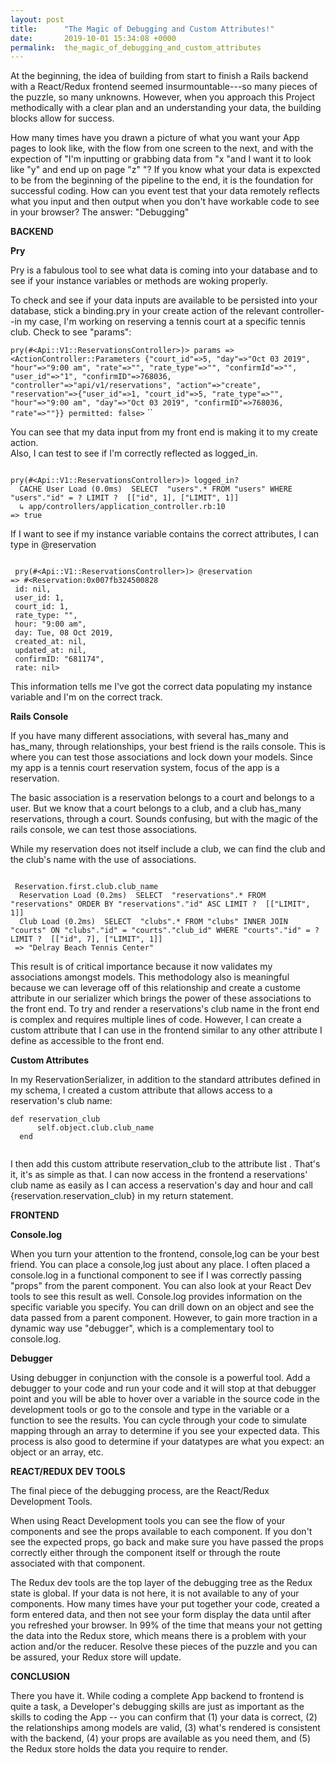 ```yaml
---
layout: post
title:      "The Magic of Debugging and Custom Attributes!"
date:       2019-10-01 15:34:08 +0000
permalink:  the_magic_of_debugging_and_custom_attributes
---
```



At the beginning, the idea of building from start to finish a Rails backend with a React/Redux frontend seemed insurmountable---so many pieces of the puzzle, so many unknowns. However, when you approach this Project methodically with a clear plan and an understanding your data,  the building blocks allow for success.

How many times have you drawn a picture of what you want your App pages to look like, with the flow from one screen to the next, and with the expection of "I'm inputting or grabbing data from "x "and I want it to look like "y" and end up on page "z" "?  If you know what your data is expexcted to be from the beginning of the pipeline to the end, it is the foundation for successful coding.  How can you event test that your data remotely reflects what you input and then output when you don't have workable code to see in your browser?  The answer:  "Debugging"



 **BACKEND**
 
 **Pry**


Pry is a fabulous tool to see what data is coming into your database and to see if your instance variables or methods are woking properly.

To check and see if your data inputs are available to be persisted into your database, stick a binding.pry in your create action of the relevant controller--in my case, I'm working on reserving a tennis court at a specific tennis club. Check to see "params": 

``pry(#<Api::V1::ReservationsController>)> params
=> <ActionController::Parameters {"court_id"=>5, "day"=>"Oct 03 2019", "hour"=>"9:00 am", "rate"=>"", "rate_type"=>"", "confirmId"=>"", "user_id"=>"1", "confirmID"=>768036, "controller"=>"api/v1/reservations", "action"=>"create", "reservation"=>{"user_id"=>1, "court_id"=>5, "rate_type"=>"", "hour"=>"9:00 am", "day"=>"Oct 03 2019", "confirmID"=>768036, "rate"=>""}} permitted: false>``
``



You can see that my data input from my front end is making it to my create action.  
Also, I can test to see if I'm correctly reflected as logged_in.

```

pry(#<Api::V1::ReservationsController>)> logged_in?
  CACHE User Load (0.0ms)  SELECT  "users".* FROM "users" WHERE "users"."id" = ? LIMIT ?  [["id", 1], ["LIMIT", 1]]
  ↳ app/controllers/application_controller.rb:10
=> true

```

If I want to see if my instance variable contains the correct attributes, I can type in @reservation 


```

 pry(#<Api::V1::ReservationsController>)> @reservation
=> #<Reservation:0x007fb324500828
 id: nil,
 user_id: 1,
 court_id: 1,
 rate_type: "",
 hour: "9:00 am",
 day: Tue, 08 Oct 2019,
 created_at: nil,
 updated_at: nil,
 confirmID: "681174",
 rate: nil>

```

This information tells me I've got the correct data populating my instance variable and I'm on the correct track.


**Rails Console**

If you have many different associations, with several has_many and has_many, through relationships, your best friend is the rails console.  This is where you can test those associations and lock down your models.  Since my app is a tennis court reservation system, focus of the app is a reservation. 

The basic association is a reservation belongs to a court and belongs to a user.  But we know that a court belongs to a club, and a club has_many reservations, through a court. Sounds confusing, but with the magic of the rails console, we can test those associations.

While my reservation does not itself include a club, we can find the club and the club's name with the use of associations.

```

 Reservation.first.club.club_name
  Reservation Load (0.2ms)  SELECT  "reservations".* FROM "reservations" ORDER BY "reservations"."id" ASC LIMIT ?  [["LIMIT", 1]]
  Club Load (0.2ms)  SELECT  "clubs".* FROM "clubs" INNER JOIN "courts" ON "clubs"."id" = "courts"."club_id" WHERE "courts"."id" = ? LIMIT ?  [["id", 7], ["LIMIT", 1]]
 => "Delray Beach Tennis Center" 

```


This result is of critical importance because it now validates my associations amongst models.   This methodology also is meaningful because we can leverage off of this relationship and create a custome attribute in our serializer which brings the power of these associations to the front end.  To try and render a reservations's club name in the front end is complex and requires multiple lines of code.  However, I can create a custom attribute that I can use  in the frontend similar to any other attribute I define as accessible to the front end.

**Custom Attributes**

In my ReservationSerializer, in addition to the standard attributes defined in my schema, I created a custom attribute that allows access to a reservation's club name:

```
def reservation_club
      self.object.club.club_name
  end


```

I then add this custom attribute  reservation_club to the attribute list .  That's it, it's as simple as that.  I  can now access in the frontend a reservations' club name as easily as I can access a reservation's day and hour  and call {reservation.reservation_club} in my return statement.





**FRONTEND**


 **Console.log**

When you turn your attention to the frontend, console,log can be your best friend.   You can place a console,log just about any place.  I often placed a console.log in a functional component to see if  I was correctly passing "props" from the parent component.  You can also look at your React Dev tools to see this result as well. Console.log provides information on the specific variable  you specify.  You can drill down on an object and see the data passed from a parent component.  However, to gain more traction in a dynamic way use "debugger", which is a  complementary tool to console.log.



**Debugger**

Using debugger in conjunction with the console is a powerful tool. Add a debugger to your code and run your code and it will stop at that debugger point  and you will be able to hover over a variable in the source code in the development tools or go to the console and type in the variable or  a function to see the results.  You can cycle through your code to simulate mapping through an array to determine if you see your expected data.  This process is also good to determine if your datatypes are what you expect:  an object or an array, etc.


**REACT/REDUX DEV TOOLS**

The final piece of the debugging process, are the React/Redux Development Tools.

When using React Development tools you can see the flow of your components and see the props available to each component.  If you don't see the expected props, go back and make sure you have passed the props correctly either through the component itself or through the route associated with that component.
 
The Redux dev tools are the top layer of the debugging tree as the Redux state is global.  If your data is not here, it is not available to any of your components.  How many times have your put together your code, created a form entered data, and then not see your form display the data until after you refreshed your browser.  In 99% of the time that means your not getting the data into the Redux store, which means there is a problem with your action and/or the reducer.  Resolve these pieces of the puzzle and you can be assured, your Redux store will update.


**CONCLUSION**

There you have it.  While coding a complete App backend to frontend is quite a task, a Developer's debugging skills are just as important as the skills to coding the App -- you can confirm that (1) your data is correct, (2) the relationships among models are valid, (3) what's rendered is consistent with the backend, (4) your props are available as you need them, and (5) the Redux store holds the data you require to render.




